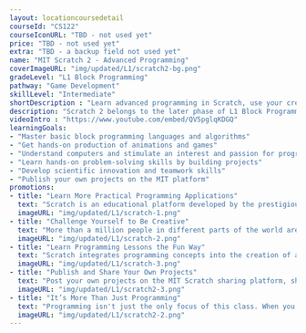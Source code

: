 ```yaml
---
layout: locationcoursedetail
courseId: "CS122"
courseIconURL: "TBD - not used yet"
price: "TBD - not used yet"
extra: "TBD - a backup field not used yet"
name: "MIT Scratch 2 - Advanced Programming"
coverImageURL: "img/updated/L1/scratch2-bg.png"
gradeLevel: "L1 Block Programming"
pathway: "Game Development"
skillLevel: "Intermediate"
shortDescription : "Learn advanced programming in Scratch, use your creativity and share your work with young programmers from all over the world!"
description: "Scratch 2 belongs to the later phase of L1 Block Programming. The course emphasizes the development of students' comprehensive application, requiring students to complete more advanced Scratch projects. But, more importantly, the course aims to develop students' ability to design algorithms and system applications."
videoIntro : "https://www.youtube.com/embed/QV5pglqKDGQ"
learningGoals:
- "Master basic block programming languages and algorithms"
- "Get hands-on production of animations and games"
- "Understand computers and stimulate an interest and passion for programming"
- "Learn hands-on problem-solving skills by building projects"
- "Develop scientific innovation and teamwork skills"
- "Publish your own projects on the MIT platform"
promotions:
- title: "Learn More Practical Programming Applications"
  text: "Scratch is an educational platform developed by the prestigious MIT Media Lab for elementary and middle school students to learn computer programming. Scratch advanced programming provides students with more application scenarios that not only continue to deepen programming concepts but also allow them to eventually transition into our other text-based programming courses."
  imageURL: "img/updated/L1/scratch-1.png"
- title: "Challenge Yourself to Be Creative"
  text: "More than a million people in different parts of the world are making their own Scratch projects, and more than 25 million projects have been posted on the Scratch sharing platform. Why don't you join this community and show us what your creativity is all about?"
  imageURL: "img/updated/L1/scratch-2.png"
- title: "Learn Programming Lessons the Fun Way"
  text: "Scratch integrates programming concepts into the creation of animations and games. As you complete your project, you will master the basic concepts of programming such as variables, loops, and functions, building a solid foundation for the next step of learning real programming."
  imageURL: "img/updated/L1/scratch-3.png"
- title: "Publish and Share Your Own Projects"
  text: "Post your own projects on the MIT Scratch sharing platform, share your work with small programmers all over the world, and let your friends and family try out your apps!"
  imageURL: "img/updated/L1/scratch2-3.png"
- title: "It’s More Than Just Programming"
  text: "Programming isn't just the only focus of this class. When you learn to program, you're developing your logical thinking skills, problem solving skills, computational skills, and your imagination at the same time!"
  imageURL: "img/updated/L1/scratch2-2.png"
---
```

